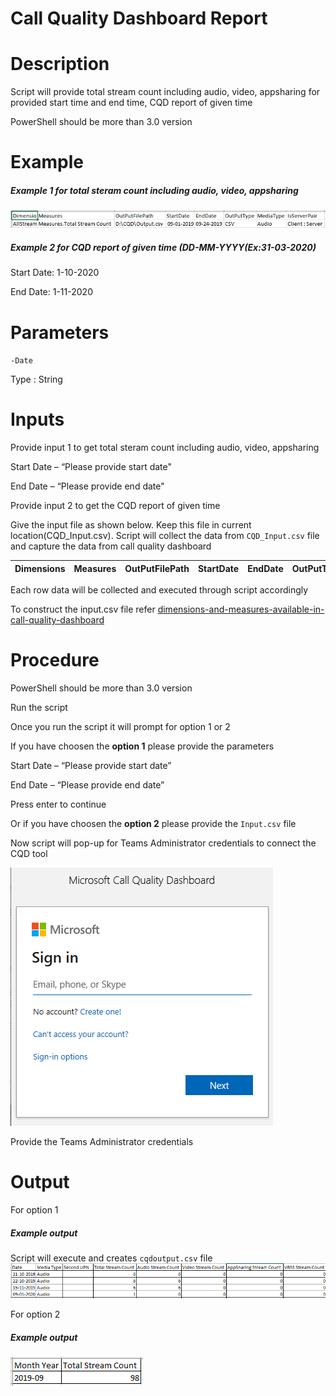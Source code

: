 # Call Quality Dashboard Report

# Description

Script will provide total stream count including audio, video, appsharing for provided start time and end time, CQD report of given time

PowerShell should be more than 3.0 version

# Example

##### Example 1 for total steram count including audio, video, appsharing

![Example](https://github.com/Geetha63/MS-Teams-Scripts/blob/master/Images/CQD-Example.png)

##### Example 2 for CQD report of given time (DD-MM-YYYY(Ex:31-03-2020)

Start Date: 1-10-2020

End Date: 1-11-2020

 # Parameters
 
 `-Date`
 
 Type : String 
 
 # Inputs
 
  Provide input 1 to get total steram count including audio, video, appsharing
  
   Start Date – “Please provide start date"
   
   End Date – “Please provide end date"
  
  Provide input 2 to get the CQD report of given time
  
  Give the input file as shown below. Keep this file in current location(CQD_Input.csv). Script will collect the data from `CQD_Input.csv` file and capture the data from call     quality dashboard

 |Dimensions  |	Measures| OutPutFilePath |	StartDate| EndDate | OutPutType	| MediaType	| IsServerPair |
 |------------|---------|----------------|-----------|---------|------------|-----------|--------------|

 Each row data will be collected and executed through script accordingly
  
 To construct the input.csv file refer [dimensions-and-measures-available-in-call-quality-dashboard](https://docs.microsoft.com/en-us/microsoftteams/dimensions-and-measures-available-in-call-quality-dashboard)
 
 # Procedure
 
PowerShell should be more than 3.0 version

Run the script

Once you run the script it will prompt for option 1 or 2

If you have choosen the **option 1** please provide the parameters 

Start Date – “Please provide start date” 

End Date – “Please provide end date” 

Press enter to continue 

Or if you have choosen the **option 2** please provide the `Input.csv` file 

Now script will pop-up for Teams Administrator credentials to connect the CQD tool

![Signin](https://github.com/Geetha63/MS-Teams-Scripts/blob/master/Images/CQD-Signin.png)

Provide the Teams Administrator credentials

# Output

For option 1 

##### Example output

Script will execute and creates `cqdoutput.csv` file
![SampleOutput](https://github.com/Geetha63/MS-Teams-Scripts/blob/master/Images/CQD-SampleOutput.png)

For option 2

##### Example output

![Output](https://github.com/Geetha63/MS-Teams-Scripts/blob/master/Images/CQD-output.png)
